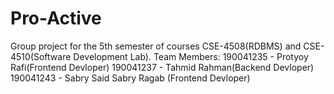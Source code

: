 # Pro-Active
Group project for the 5th semester of courses CSE-4508(RDBMS) and CSE-4510(Software Development Lab).
Team Members:
190041235 - Protyoy Rafi(Frontend Devloper)
190041237 - Tahmid Rahman(Backend Devloper)
190041243 - Sabry Said Sabry Ragab (Frontend Devloper)
